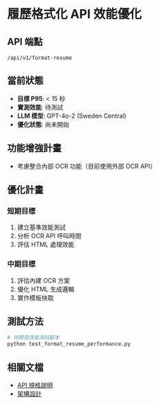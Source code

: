 # 履歷格式化 API 效能優化

## API 端點
`/api/v1/format-resume`

## 當前狀態
- **目標 P95**: < 15 秒
- **實測效能**: 待測試
- **LLM 模型**: GPT-4o-2 (Sweden Central)
- **優化狀態**: 尚未開始

## 功能增強計畫
- 考慮整合內部 OCR 功能（目前使用外部 OCR API）

## 優化計畫

### 短期目標
1. 建立基準效能測試
2. 分析 OCR API 呼叫時間
3. 評估 HTML 處理效能

### 中期目標
1. 評估內建 OCR 方案
2. 優化 HTML 生成邏輯
3. 實作模板快取

## 測試方法

```bash
# 待開發效能測試腳本
python test_format_resume_performance.py
```

## 相關文檔
- [API 規格說明](../../docs/API_REFERENCE.md#format-resume)
- [架構設計](../../docs/features/resume_format.md)